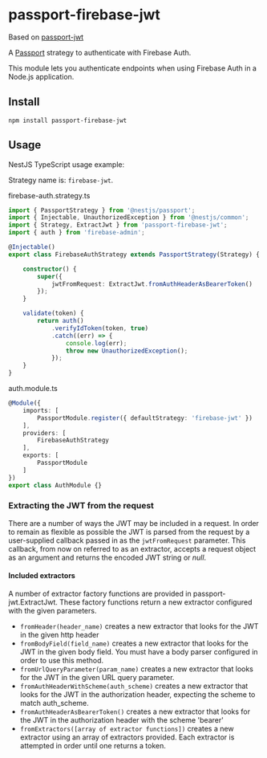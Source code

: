# passport-firebase-jwt

Based on [passport-jwt](https://github.com/mikenicholson/passport-jwt) 

A [Passport](http://passportjs.org/) strategy to authenticate with Firebase Auth.

This module lets you authenticate endpoints when using Firebase Auth in a Node.js application.

## Install

    npm install passport-firebase-jwt

## Usage

NestJS TypeScript usage example:

Strategy name is: `firebase-jwt`.

firebase-auth.strategy.ts
```ts
import { PassportStrategy } from '@nestjs/passport';
import { Injectable, UnauthorizedException } from '@nestjs/common';
import { Strategy, ExtractJwt } from 'passport-firebase-jwt';
import { auth } from 'firebase-admin';

@Injectable()
export class FirebaseAuthStrategy extends PassportStrategy(Strategy) {

    constructor() {
        super({
            jwtFromRequest: ExtractJwt.fromAuthHeaderAsBearerToken()
        });
    }

    validate(token) {
        return auth()
            .verifyIdToken(token, true)
            .catch((err) => {
                console.log(err);
                throw new UnauthorizedException();
            });
    }
}
```

auth.module.ts
```ts
@Module({
    imports: [
        PassportModule.register({ defaultStrategy: 'firebase-jwt' })
    ],
    providers: [
        FirebaseAuthStrategy
    ],
    exports: [
        PassportModule
    ]
})
export class AuthModule {}
```

### Extracting the JWT from the request

There are a number of ways the JWT may be included in a request.  In order to remain as flexible as
possible the JWT is parsed from the request by a user-supplied callback passed in as the
`jwtFromRequest` parameter.  This callback, from now on referred to as an extractor,
accepts a request object as an argument and returns the encoded JWT string or *null*.

#### Included extractors

A number of extractor factory functions are provided in passport-jwt.ExtractJwt. These factory
functions return a new extractor configured with the given parameters.

* ```fromHeader(header_name)``` creates a new extractor that looks for the JWT in the given http
  header
* ```fromBodyField(field_name)``` creates a new extractor that looks for the JWT in the given body
  field.  You must have a body parser configured in order to use this method.
* ```fromUrlQueryParameter(param_name)``` creates a new extractor that looks for the JWT in the given
  URL query parameter.
* ```fromAuthHeaderWithScheme(auth_scheme)``` creates a new extractor that looks for the JWT in the
  authorization header, expecting the scheme to match auth_scheme.
* ```fromAuthHeaderAsBearerToken()``` creates a new extractor that looks for the JWT in the authorization header
  with the scheme 'bearer'
* ```fromExtractors([array of extractor functions])``` creates a new extractor using an array of
  extractors provided. Each extractor is attempted in order until one returns a token.
